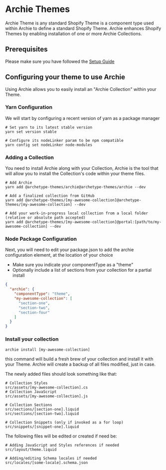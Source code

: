 # Archie Themes

Archie Theme is any standard Shopify Theme is a component type used within Archie to define a standard Shopify Theme.
Archie enhances Shopify Themes by
enabling installation of one or more Archie Collections.

## Prerequisites

Please make sure you have followed the [Setup Guide](Setup.md)

## Configuring your theme to use Archie

Using Archie allows you to easily install an "Archie Collection" within your Theme.

### Yarn Configuration

We will start by configuring a recent version of yarn as a package manager

```shell
# Set yarn to its latest stable version
yarn set version stable

# Configure its nodeLinker param to be npm compatible
yarn config set nodeLinker node-modules
```

### Adding a Collection

You need to install Archie along with your Collection, Archie is the tool that will allow you to install the
Collection's code within your theme files.

```shell
# Add Archie
yarn add @archetype-themes/archie@archetype-themes/archie --dev

# Add a finalized collection from GitHub
yarn add @archetype-themes/[my-awesome-collection]@archetype-themes/[my-awesome-collection] --dev

# Add your work-in-progress local collection from a local folder (relative or absolute path accepted)
yarn add @archetype-themes/[my-awesome-collection]@portal:[path/to/my-awesome-collection] --dev
```

### Node Package Configuration

Next, you will need to edit your package.json to add the archie configuration element, at the location of your choice

* Make sure you indicate your componentType as a "theme"
* Optionally include a list of sections from your collection for a partial install

```json
{
  "archie": {
    "componentType": "theme",
    "my-awesome-collection": [
      "section-one",
      "section-two",
      "section-four"
    ]
  }
}
```

### Install your collection

```shell
archie install [my-awesome-collection]
```

this command will build a fresh brew of your collection and install it with your Theme.
Archie will create a backup of all files modified, just in case.

The newly added files should look something like that:

```shell
# Collection Styles
src/assets/[my-awesome-collection].cs
# Collection JavaScript
src/assets/[my-awesome-collection].js

# Collection Sections
src/sections/[section-one].liquid
src/sections/[section-two].liquid

# Collection Snippets (only if invoked as a for loop)
src/snippets/[snippet-one].liquid

```

The following files will be edited or created if need be:

```shell
# Adding JavaScript and Styles references if needed
src/layout/theme.liquid

# Adding/editing Schema locales if needed
src/locales/[some-locale].schema.json
```
